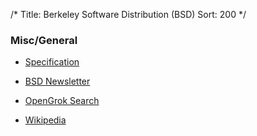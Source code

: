 /*
Title: Berkeley Software Distribution (BSD)
Sort: 200
*/

### Misc/General

* [Specification](https://www.freebsd.org/doc/en_US.ISO8859-1/books/design-44bsd/)

* [BSD Newsletter](http://www.bsdnewsletter.com/)

* [OpenGrok Search](http://bxr.su/)

* [Wikipedia](https://en.wikipedia.org/wiki/Berkeley_Software_Distribution)
